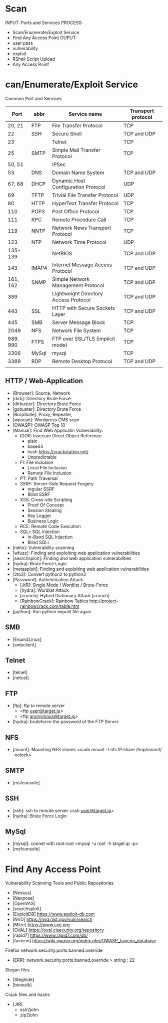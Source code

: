 # Scan 

INPUT: Ports and Services
PROCESS:
- Scan/Enumerate/Exploit Service
- Find Any Access Point
OUPUT: 
- user:pass
- vulnerability
- exploit
- RShell Script Upload
- Any Access Point


# can/Enumerate/Exploit Service

Common Port and Services

| Port     |  abbr  |    Service name                                |  Transport protocol |
| ----     |   ---  |    ---                                         |  --                 |
| 20, 21   |   FTP  |   File Transfer Protocol                       |  TCP                |
| 22       |   SSH  |   Secure Shell                                 |  TCP and UDP        |
| 23       |        |   Telnet                                       |  TCP                |
| 25       |   SMTP |   Simple Mail Transfer Protocol                |  TCP                |
| 50, 51   |        |   IPSec                                        |                     |  
| 53       |   DNS  |   Domain Name System                           |  TCP and UDP        |
| 67, 68   |   DHCP |   Dynamic Host Configuration Protocol          |  UDP                |
| 69       |   TFTP |   Trivial File Transfer Protocol               |  UDP                |
| 80       |   HTTP |   HyperText Transfer Protocol                  |  TCP                |
| 110      |   POP3 |   Post Office Protocol                         |  TCP                |
| 111      |   RPC  |   Remote Procedure Call                        |  TCP                |
| 119      |   NNTP |   Network News Transport Protocol              |  TCP                |
| 123      |   NTP  |   Network Time Protocol                        |  UDP                |
| 135-139  |        |   NetBIOS                                      |  TCP and UDP        |
| 143      |  IMAP4 |   Internet Message Access Protocol             |  TCP and UDP        |
| 161, 162 |  SNMP  |   Simple Network Management Protocol           |  TCP and UDP        |
| 389      |        |   Lightweight Directory Access Protocol        |  TCP and UDP        |
| 443      |   SSL  |   HTTP with Secure Sockets Layer               |  TCP and UDP        |
| 445      |   SMB  |   Server Message Block                         |  TCP                |
| 2049     |   NFS  |   Network File System                          |  TCP                |
| 989, 990 |   FTPS |   FTP over SSL/TLS (implicit mode)             |  TCP                |
| 3306     |  MySql |   mysql                                        |  TCP                |
| 3389     |   RDP  |   Remote Desktop Protocol                      |  TCP and UDP        |
|          |        |                                                |                     |

## HTTP / Web-Application
- [Browser]: Source, Network
- [dirb]: Directory Brute Force
- [dirbuster]: Directory Brute Force
- [gobuster]: Directory Brute Force
- [BurpSuite]: Proxy, Repeater, 
- [wpscan]: Wordpress CMS scan
- [OWASP]: OWASP Top 10
- [Manual]: Find Web Applicatin Vulnerability:
    - IDOR: Insecure Direct Object Reference
        - plain
        - base64
        - hash <https://crackstation.net/>
        - Unpredictable
    - FI: File inclusion
        - Local File Inclusion
        - Remote File Inclusion
    - PT: Path Traversal
    - SSRF: Server-Side Request Forgery
        - regular SSRF
        - Blind SSRF
    - XSS: Cross-site Scripting
        - Proof Of Concept
        - Session Stealing
        - Key Logger
        - Business Logic
    - RCE: Remote Code Execution
    - SQLi: SQL Injection
        - In-Band SQL Injection
        - Blind SQLi
- [nikto]: Vulnerability scanning
- [wfuzz]: Finding and exploiting web application vulnerabilities
- [searchsploit]: Finding and web application vulnerabilities
- [hydra]: Brute Force Login
- [metasploit]: Finding and exploiting web application vulnerabilities
- [2to3]: Convert python2 to python3
- [Password]: Authentication Attack
    - [JtR]: Single Mode / Wordlist / Brute-Force
    - [hydra]: Wordlist Attack
    - [crunch]: Hybrid Dictionary Attack [crunch]
    - [RainbowCrack]: Rainbow Tables <http://project-rainbowcrack.com/table.htm>
- [python]: Run python expolit file again

## SMB
- [Enum4Linux]
- [smbclient]

## Telnet
- [telnet]
- [netcat]

## FTP
- [ftp]: ftp to remote server 
    - <ftp user@target.ip>
    - <ftp anonymous@target.ip>
- [hydra]: bruteforce the password of the FTP Server. 

## NFS
- [mount]: Mounting NFS shares <sudo mount -t nfs IP:share /tmp/mount/ -nolock>

## SMTP
- [msfconsole]

## SSH
- [ssh]: ssh to remote server <ssh user@target.ip>
- [hydra]: Brute Force Login

## MySql
- [mysql]: connet with root:root <mysql -u root -h target.ip -p>
- [msfconsole]


# Find Any Access Point

Vulnerability Scanning Tools and Public Repositories
- [Nessus]
- [Nexpose]
- [OpenVAS]
- [searchsploit]
- [ExploitDB] <https://www.exploit-db.com>
- [NVD] <https://nvd.nist.gov/vuln/search>
- [Mitre] <https://www.cve.org>
- [OVAL] <https://oval.cisecurity.org/repository>
- [rapid7] <https://www.rapid7.com/db/>
- [favicon] <https://wiki.owasp.org/index.php/OWASP_favicon_database>


Firefox network.security.ports.banned.override
- [ERR]: network.security.ports.banned.override > string : 22

Stegan files
- [Steghide]
- [binwalk]

Crack files and hashs
- [JtR]
    - ssh2john
    - zip2john